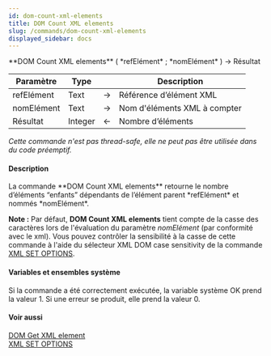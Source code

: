 ```yaml
---
id: dom-count-xml-elements
title: DOM Count XML elements
slug: /commands/dom-count-xml-elements
displayed_sidebar: docs
---
```


<!--REF #_command_.DOM Count XML elements.Syntax-->**DOM Count XML elements** ( *refElément* ; *nomElément* ) -> Résultat<!-- END REF-->
<!--REF #_command_.DOM Count XML elements.Params-->
| Paramètre | Type |  | Description |
| --- | --- | --- | --- |
| refElément | Text | &#8594;  | Référence d’élément XML |
| nomElément | Text | &#8594;  | Nom d'éléments XML à compter |
| Résultat | Integer | &#8592; | Nombre d’éléments |

<!-- END REF-->

*Cette commande n'est pas thread-safe, elle ne peut pas être utilisée dans du code préemptif.*


#### Description 

<!--REF #_command_.DOM Count XML elements.Summary-->La commande **DOM Count XML elements** retourne le nombre d’éléments “enfants” dépendants de l’élément parent *refElément* et nommés *nomElément*.<!-- END REF-->

**Note :** Par défaut, **DOM Count XML elements** tient compte de la casse des caractères lors de l'évaluation du paramètre *nomElément* (par conformité avec le xml). Vous pouvez contrôler la sensibilité à la casse de cette commande à l'aide du sélecteur XML DOM case sensitivity de la commande [XML SET OPTIONS](xml-set-options.md).

#### Variables et ensembles système 

Si la commande a été correctement exécutée, la variable système OK prend la valeur 1\. Si une erreur se produit, elle prend la valeur 0.

#### Voir aussi 

[DOM Get XML element](dom-get-xml-element.md)  
[XML SET OPTIONS](xml-set-options.md)  